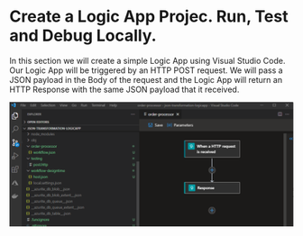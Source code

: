 # Create a Logic App Projec. Run, Test and Debug Locally.

In this section we will create a simple Logic App using Visual Studio Code. Our Logic App will be triggered by an HTTP POST request. We will pass a JSON payload in the Body of the request and the Logic App will return an HTTP Response with the same JSON payload that it received.

![](docs/media/2021-12-23-10-42-23.png)



